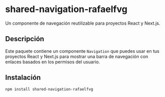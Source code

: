 # shared-navigation-rafaelfvg

Un componente de navegación reutilizable para proyectos React y Next.js.

## Descripción

Este paquete contiene un componente `Navigation` que puedes usar en tus proyectos React y Next.js para mostrar una barra de navegación con enlaces basados en los permisos del usuario.

## Instalación

```bash
npm install shared-navigation-rafaelfvg